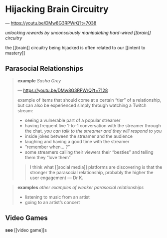 # Hijacking Brain Circuitry

&mdash; <https://youtu.be/DMw8G3RPWrQ?t=7038>

_unlocking rewards by unconsciously manipulating hard-wired [[brain]] circuitry_

the [[brain]] circuitry being hijacked is often related to our [[intent to mastery]]

## Parasocial Relationships

> **example** _Sasha Grey_
>
> &mdash; <https://youtu.be/DMw8G3RPWrQ?t=7128>
>
> example of items that should come at a certain “tier” of a relationship, but can also be experienced simply through watching a Twitch stream:
>
> - seeing a vulnerable part of a popular streamer
> - having frequent live 1-to-1 conversation with the streamer through the chat. _you can talk to the streamer and they will respond to you_
> - inside jokes between the streamer and the audience
> - laughing and having a good time with the streamer
> - “remember when... ?”
> - some streamers calling their viewers their “besties” and telling them they “love them”
>
> > I think what [[social media]] platforms are discovering is that the stronger the parasocial relationship, probably the higher the user engagement &mdash; Dr K.

> **examples** _other examples of weaker parasocial relationships_
>
> - listening to music from an artist
> - going to an artist’s concert

## Video Games

**see** [[video game]]s
